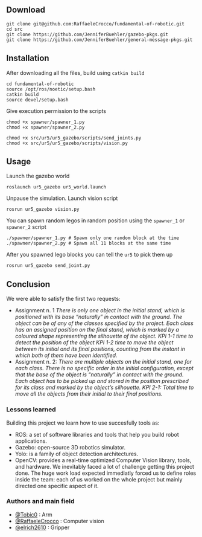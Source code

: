 ## Download

  ```
  git clone git@github.com:RaffaeleCrocco/fundamental-of-robotic.git
  cd src
  git clone https://github.com/JenniferBuehler/gazebo-pkgs.git
  git clone https://github.com/JenniferBuehler/general-message-pkgs.git
  ```

## Installation

After downloading all the files, build using `catkin build`

  ```
  cd fundamental-of-robotic
  source /opt/ros/noetic/setup.bash
  catkin build
  source devel/setup.bash
  ```
Give execution permission to the scripts

  ```
  chmod +x spawner/spawner_1.py
  chmod +x spawner/spawner_2.py

  chmod +x src/ur5/ur5_gazebo/scripts/send_joints.py
  chmod +x src/ur5/ur5_gazebo/scripts/vision.py
  ```

## Usage

Launch the gazebo world

  ```
  roslaunch ur5_gazebo ur5_world.launch
  ```
Unpause the simulation. Launch vision script

  ```
  rosrun ur5_gazebo vision.py
  ```
You can spawn random legos in random position using the `spawner_1` or `spawner_2` script

  ```
  ./spawner/spawner_1.py # Spawn only one random block at the time
  ./spawner/spawner_2.py # Spawn all 11 blocks at the same time
  ```

After you spawned lego blocks you can tell the `ur5` to pick them up

  ```
  rosrun ur5_gazebo send_joint.py
  ```

## Conclusion

We were able to satisfy the first two requests:
 - Assignment n. 1 *There is only one object in the initial stand, which is positioned with its base “naturally” in contact with the ground. The object can be of any of the classes specified by the project. Each class has an assigned position on the final stand, which is marked by a coloured shape representing the silhouette of the object. KPI 1-1 time to detect the position of the object KPI 1-2 time to move the object between its initial and its final positions, counting from the instant in which both of them have been identified.*
 - Assignment n. 2: *There are multiple objects on the initial stand, one for each class. There is no specific order in the initial configuration, except that the base of the object is “naturally” in contact with the ground. Each object has to be picked up and stored in the position prescribed for its class and marked by the object’s silhouette. KPI 2-1: Total time to move all the objects from their initial to their final positions.*



### Lessons learned
Building this project we learn how to use succesfully tools as:
  - ROS: a set of software libraries and tools that help you build robot applications.
  - Gazebo: open-source 3D robotics simulator.
  - Yolo: is a family of object detection architectures.
  - OpenCV: provides a real-time optimized Computer Vision library, tools, and hardware.
We inevitably faced a lot of challenge getting this project done.
The huge work load expected immediatly forced us to define roles inside the team: each of us worked on the whole project but mainly
directed one specific aspect of it.  

### Authors and main field

- [@Tobic0](https://github.com/Tobic0) : Arm
- [@RaffaeleCrocco](https://github.com/RaffaeleCrocco) : Computer vision
- [@elrich2610](https://github.com/elrich2610) : Gripper

